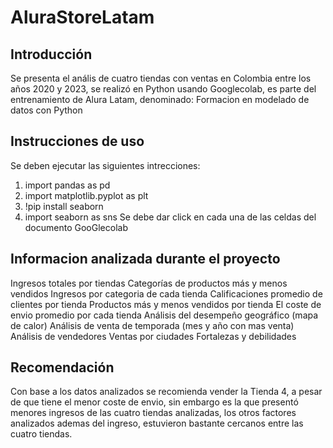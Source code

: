 # AluraStoreLatam
## Introducción 
Se presenta el anális de cuatro tiendas con ventas en Colombia entre los años 2020 y 2023, se
realizó en Python usando Googlecolab, es parte del entrenamiento de Alura Latam, denominado:
Formacion en modelado de datos con Python

## Instrucciones de uso
Se deben ejecutar las siguientes intrecciones:
1. import pandas as pd
2. import matplotlib.pyplot as plt
3. !pip install seaborn
4. import seaborn as sns
Se debe dar click en cada una de las celdas del documento GooGlecolab

## Informacion analizada durante el proyecto
Ingresos totales por tiendas
Categorías de productos más y menos vendidos
Ingresos por categoria de cada tienda
Calificaciones promedio de clientes por tienda
Productos más y menos vendidos por tienda
El coste de envio promedio por cada tienda
Análisis del desempeño geográfico (mapa de calor)
Análisis de venta de temporada (mes y año con mas venta)
Análisis de vendedores
Ventas por ciudades
Fortalezas y debilidades

## Recomendación

Con base a los datos analizados se recomienda vender la Tienda 4, a pesar de que tiene el menor coste de
envio, sin embargo es la que presentó menores ingresos de las cuatro tiendas analizadas, los otros factores analizados
ademas del ingreso, estuvieron bastante cercanos entre las cuatro tiendas.
